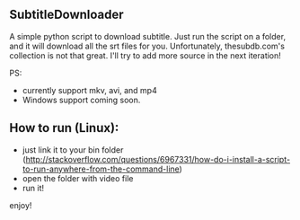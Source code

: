 ## SubtitleDownloader
A simple python script to download subtitle. Just run the script on a folder, and it will download all the srt files for you.
Unfortunately, thesubdb.com's collection is not that great. I'll try to add more source in the next iteration!

PS:
- currently support mkv, avi, and mp4
- Windows support coming soon.

## How to run (Linux):
- just link it to your bin folder (http://stackoverflow.com/questions/6967331/how-do-i-install-a-script-to-run-anywhere-from-the-command-line)
- open the folder with video file
- run it!

enjoy!
